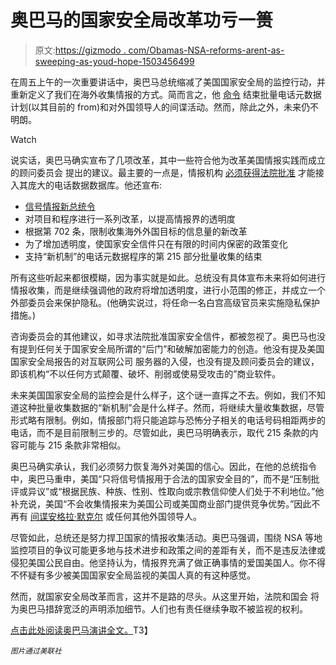 # 奥巴马的国家安全局改革功亏一篑

> 原文:[https://gizmodo . com/Obamas-NSA-reforms-arent-as-sweeping-as-youd-hope-1503456499](https://gizmodo.com/obamas-nsa-reforms-arent-as-sweeping-as-youd-hoped-1503456499)

在周五上午的一次重要讲话中，奥巴马总统缩减了美国国家安全局的监控行动，并重新定义了我们在海外收集情报的方式。简而言之，他 [命令](http://www.reuters.com/article/2014/01/17/us-usa-security-obama-idUSBREA0G0JI20140117) 结束批量电话元数据计划(以其目前的 from)和对外国领导人的间谍活动。然而，除此之外，未来仍不明朗。

Watch

说实话，奥巴马确实宣布了几项改革，其中一些符合他为改革美国情报实践而成立的顾问委员会 提出的建议。最主要的一点是，情报机构 [必须获得法院批准](http://www.nytimes.com/2014/01/18/us/politics/obama-to-balance-privacy-and-security-concerns-in-speech-on-surveillance-aides-say.html?hp&_r=0) 才能接入其庞大的电话数据数据库。他还宣布:

*   [信号情报新总统令](http://cdn1.sbnation.com/assets/3876095/presidentialsurveillancedirective.pdf)
*   对项目和程序进行一系列改革，以提高情报界的透明度
*   根据第 702 条，限制收集海外外国目标的信息量的新改革
*   为了增加透明度，使国家安全信件只在有限的时间内保密的政策变化
*   支持“新机制”的电话元数据程序的第 215 部分批量收集的结束

所有这些听起来都很模糊，因为事实就是如此。总统没有具体宣布未来将如何进行情报收集，而是继续强调他的政府将增加透明度，进行小范围的修正，并成立一个外部委员会来保护隐私。(他确实说过，将任命一名白宫高级官员来实施隐私保护措施。)

咨询委员会的其他建议，如寻求法院批准国家安全信件，都被忽视了。奥巴马也没有提到任何关于国家安全局所谓的“后门”和破解加密能力的创造。他没有提及美国国家安全局报告的对互联网公司 服务器的入侵，也没有提及顾问委员会的建议，即该机构“不以任何方式颠覆、破坏、削弱或使易受攻击的”商业软件。

未来美国国家安全局的监控会是什么样子，这个谜一直挥之不去。例如，我们不知道这种批量收集数据的“新机制”会是什么样子。然而，将继续大量收集数据，尽管形式略有限制。例如，情报部门将只能追踪与恐怖分子相关的电话号码相距两步的电话，而不是目前限制三步的。尽管如此，奥巴马明确表示，取代 215 条款的内容可能与 215 条款非常相似。

奥巴马确实承认，我们必须努力恢复海外对美国的信心。因此，在他的总统指令中，奥巴马重申，美国“只将信号情报用于合法的国家安全目的”，而不是“压制批评或异议”或“根据民族、种族、性别、性取向或宗教信仰使人们处于不利地位。”他补充说，美国“不会收集情报来为美国公司或美国商业部门提供竞争优势。”因此不再有 [间谍安格拉·默克尔](http://j.mp/17MkWMo) 或任何其他外国领导人。

尽管如此，总统还是努力捍卫国家的情报收集活动。奥巴马强调，围绕 NSA 等地监控项目的争议可能更多地与技术进步和政策之间的差距有关，而不是违反法律或侵犯美国公民自由。他坚持认为，情报界充满了做正确事情的爱国美国人。你不得不怀疑有多少被美国国家安全局监视的美国人真的有这种感觉。

然而，就国家安全局改革而言，这并不是路的尽头。从这里开始，法院和国会 将为奥巴马措辞宽泛的声明添加细节。人们也有责任继续争取不被监视的权利。

[点击此处阅读奥巴马演讲全文。](http://www.washingtonpost.com/politics/full-text-of-president-obamas-jan-17-speech-on-nsa-reforms/2014/01/17/fa33590a-7f8c-11e3-9556-4a4bf7bcbd84_story.html)T3】

<small>*图片通过美联社*</small>